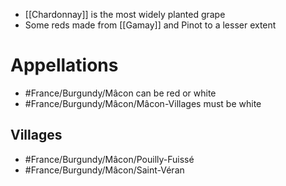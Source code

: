 - [[Chardonnay]] is the most widely planted grape
- Some reds made from [[Gamay]] and Pinot to a lesser extent
# Appellations
- #France/Burgundy/Mâcon can be red or white
- #France/Burgundy/Mâcon/Mâcon-Villages must be white
## Villages
- #France/Burgundy/Mâcon/Pouilly-Fuissé
- #France/Burgundy/Mâcon/Saint-Véran